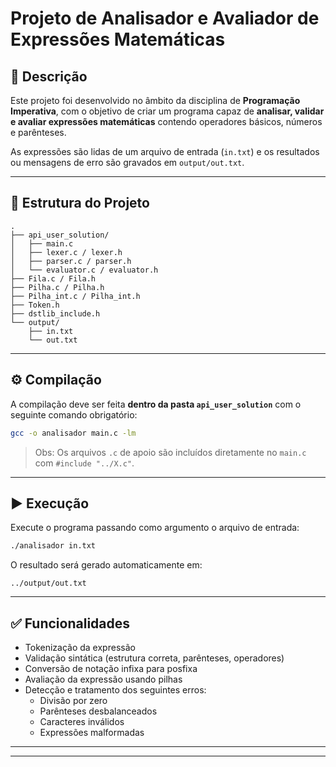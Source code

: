 # Projeto de Analisador e Avaliador de Expressões Matemáticas

## 📘 Descrição

Este projeto foi desenvolvido no âmbito da disciplina de **Programação Imperativa**, com o objetivo de criar um programa capaz de **analisar, validar e avaliar expressões matemáticas** contendo operadores básicos, números e parênteses.

As expressões são lidas de um arquivo de entrada (`in.txt`) e os resultados ou mensagens de erro são gravados em `output/out.txt`.

---

## 📁 Estrutura do Projeto

```
.
├── api_user_solution/
│   ├── main.c
│   ├── lexer.c / lexer.h
│   ├── parser.c / parser.h
│   └── evaluator.c / evaluator.h
├── Fila.c / Fila.h
├── Pilha.c / Pilha.h
├── Pilha_int.c / Pilha_int.h
├── Token.h
├── dstlib_include.h
└── output/
    ├── in.txt
    └── out.txt
```

---

## ⚙️ Compilação

A compilação deve ser feita **dentro da pasta `api_user_solution`** com o seguinte comando obrigatório:

```bash
gcc -o analisador main.c -lm
```

> Obs: Os arquivos `.c` de apoio são incluídos diretamente no `main.c` com `#include "../X.c"`.

---

## ▶️ Execução

Execute o programa passando como argumento o arquivo de entrada:

```bash
./analisador in.txt
```

O resultado será gerado automaticamente em:

```
../output/out.txt
```

---

## ✅ Funcionalidades

- Tokenização da expressão
- Validação sintática (estrutura correta, parênteses, operadores)
- Conversão de notação infixa para posfixa
- Avaliação da expressão usando pilhas
- Detecção e tratamento dos seguintes erros:
  - Divisão por zero
  - Parênteses desbalanceados
  - Caracteres inválidos
  - Expressões malformadas

---



---

